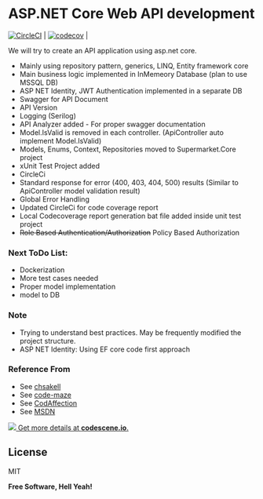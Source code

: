 # ASP.NET Core Web API development

[![CircleCI](https://circleci.com/gh/Mathavana/asp_net_core_api/tree/master.svg?style=svg)](https://circleci.com/gh/Mathavana/asp_net_core_api/tree/master) | [![codecov](https://codecov.io/gh/Mathavana/asp_net_core_api/branch/develop/graph/badge.svg)](https://codecov.io/gh/Mathavana/asp_net_core_api) |

We will try to create an API application using asp.net core.
- Mainly using repository pattern, generics, LINQ, Entity framework core
- Main business logic implemented in InMemeory Database (plan to use MSSQL DB)
- ASP NET Identity, JWT Authentication implemented in a separate DB
- Swagger for API Document
- API Version
- Logging (Serilog)
- API Analyzer added - For proper swagger documentation
- Model.IsValid is removed in each controller. (ApiController auto implement Model.IsValid)
- Models, Enums, Context, Repositories moved to Supermarket.Core project
- xUnit Test Project added
- CircleCi
- Standard response for error (400, 403, 404, 500) results (Similar to ApiController model validation result)
- Global Error Handling
- Updated CircleCi for code coverage report
- Local Codecoverage report generation bat file added inside unit test project
- ~~Role Based Authentication/Authorization~~ Policy Based Authorization

### Next ToDo List:

- Dockerization
- More test cases needed
- Proper model implementation
- model to DB


### Note
- Trying to understand best practices. May be frequently modified the project structure.
- ASP NET Identity: Using EF core code first approach

### Reference From
- See [chsakell](https://chsakell.com)
- See [code-maze](https://code-maze.com)
- See [CodAffection](https://www.youtube.com/channel/UCvzlnZbePin9kH-1JCKBt8Q)
- See [MSDN](https://msdn.microsoft.com/en-us/magazine/mt826337.aspx)

[![](https://codescene.io/projects/4502/status.svg) Get more details at **codescene.io**.](https://codescene.io/projects/4502/jobs/latest-successful/results)

License
----

MIT


**Free Software, Hell Yeah!**
